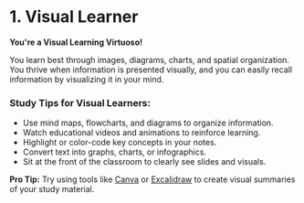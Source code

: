 # 1. Visual Learner  
**You're a Visual Learning Virtuoso!**  

You learn best through images, diagrams, charts, and spatial organization. You thrive when information is presented visually, and you can easily recall information by visualizing it in your mind.  

### Study Tips for Visual Learners:  
- Use mind maps, flowcharts, and diagrams to organize information.  
- Watch educational videos and animations to reinforce learning.  
- Highlight or color-code key concepts in your notes.  
- Convert text into graphs, charts, or infographics.  
- Sit at the front of the classroom to clearly see slides and visuals.  

**Pro Tip:** Try using tools like [Canva](https://www.canva.com/) or [Excalidraw](https://excalidraw.com/) to create visual summaries of your study material.  